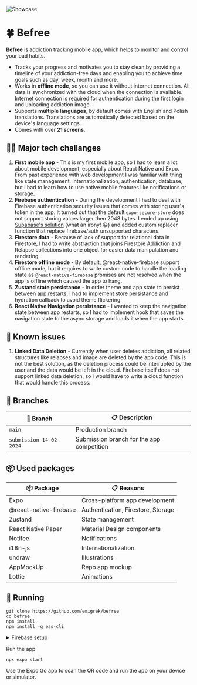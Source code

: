 ![Showcase](https://i.imgur.com/1E87GU6.png)

# 🍀 Befree

**Befree** is addiction tracking mobile app, which helps to monitor and control your bad habits.

- Tracks your progress and motivates you to stay clean by providing a timeline of your addiction-free days and enabling you to achieve time goals such as day, week, month and more.
- Works in **offline mode**, so you can use it without internet connection. All data is synchronized with the cloud when the connection is available. Internet connection is required for authentication during the first login and uploading addiction image.
- Supports **multiple languages**, by default comes with English and Polish translations. Translations are automatically detected based on the device's language settings.
- Comes with over **21 screens**.

## 👨‍💻 Major tech challanges

1. **First mobile app** - This is my first mobile app, so I had to learn a lot about mobile development, especially about React Native and Expo. From past experience with web development I was familiar with thing like state management, internationalization, authentication, database, but I had to learn how to use native mobile features like notifications or storage.
2. **Firebase authentication** - During the development I had to deal with Firebase authentication security issues that comes with storing user's token in the app. It turned out that the default `expo-secure-store` does not support storing values larger then 2048 bytes. I ended up using [Supabase's solution](https://supabase.com/docs/guides/getting-started/tutorials/with-expo-react-native?auth-store=secure-store#initialize-a-react-native-app) (what an irony! 😀) and added custom replacer function that replace firebase/auth unsupported characters.
3. **Firestore data** - Because of lack of support for relational data in Firestore, I had to write abstraction that joins Firestore Addiction and Relapse collections into one object for easier data manipulation and rendering.
4. **Firestore offline mode** - By default, @react-native-firebase support offline mode, but it requires to write custom code to handle the loading state as `@react-native-firebase` promises are not resolved when the app is offline which caused the app to hang.
5. **Zustand state persistance** - In order theme and app state to persist between app restarts, I had to implement store persistance and hydration callback to avoid theme flickering.
6. **React Native Navigation persistance** - I wanted to keep the navigation state between app restarts, so I had to implement hook that saves the navigation state to the async storage and loads it when the app starts.

## 🐞 Known issues

1. **Linked Data Deletion** - Currently when user deletes addiction, all related structures like relapses and image are deleted by the app code. This is not the best solution, as the deletion process could be interrupted by the user and the data would be left in the cloud. Firebase itself does not support linked data deletion, so I would have to write a cloud function that would handle this process.

## 🌱 Branches

| 🌱 Branch               | 📋 Description                            |
| ----------------------- | ----------------------------------------- |
| `main`                  | Production branch                         |
| `submission-14-02-2024` | Submission branch for the app competition |

## 📦 Used packages

| 📦 Package             | 📋 Reasons                         |
| ---------------------- | ---------------------------------- |
| Expo                   | Cross-platform app development     |
| @react-native-firebase | Authentication, Firestore, Storage |
| Zustand                | State management                   |
| React Native Paper     | Material Design components         |
| Notifee                | Notifications                      |
| i18n-js                | Internationalization               |
| undraw                 | Illustrations                      |
| AppMockUp              | Repo app mockup                    |
| Lottie                 | Animations                         |

## 🚀 Running

```
git clone https://github.com/emigrek/befree
cd befree
npm install
npm install -g eas-cli
```

<details>
<summary>Firebase setup</summary>

1. Create a new project in the [Firebase Console](https://console.firebase.google.com/)
2. Enable the Google Sign-In provider in the Firebase Console
3. Enable Firestore and Storage in the Firebase Console
4. Generate SHA-1 and SHA-256 app fingerprints using:

```
eas credentials
```

5. Add new Android and iOS apps to the project. Download `google-services.json` and `Google_Service_Info.plist`
6. Add all fingerprints to the Firebase Console -> Project settings -> General -> Your apps -> Add fingerprint
7. Upload them to the project's EAS Secret Manager. Name keys based on `app.config.ts` file. Production names: GOOGLE_SERVICES_JSON, GOOGLE_SERVICES_JSON_IOS. Development names: GOOGLE_SERVICES_JSON_DEV, GOOGLE_SERVICES_JSON_IOS_DEV. You can do this using the following command:

```
eas secret
```

8. Extract client id from either `Google_Service_Info.plist` (ANDROID_CLIENT_ID) or `google-services.json` (client_id from client_type 3) and add to the Firebase Console -> Authentication -> Sign-in method -> Google -> Web client ID
9. Repeat steps 4-8 for desired environments (development, production)
10. Add authentication rules to the Firebase Firestore -> Rules:

```
rules_version = '2';

service cloud.firestore {
  match /databases/{database}/documents {
    match /users/{userId} {
      allow read, update, delete: if request.auth != null && request.auth.uid == userId;
      allow create: if request.auth != null;
    }

    match /users/{userId}/addictions/{addictionId} {
    	allow read, update, delete: if request.auth != null && request.auth.uid == userId;
      allow create: if request.auth != null;
    }

    match /users/{userId}/relapses/{relapseId} {
    	allow read, update, delete: if request.auth != null && request.auth.uid == userId;
      allow create: if request.auth != null;
    }
  }
}
```

11. Add authentication rules to the Firebase Storage -> Rules:

```
rules_version = '2';

service firebase.storage {
  match /b/{bucket}/o {
    match /users/{userId}/addictions/{addictionId} {
     	allow write: if request.auth != null;
      allow read: if true;
    }
  }
}
```

</details>

Run the app

```
npx expo start
```

Use the Expo Go app to scan the QR code and run the app on your device or simulator.
